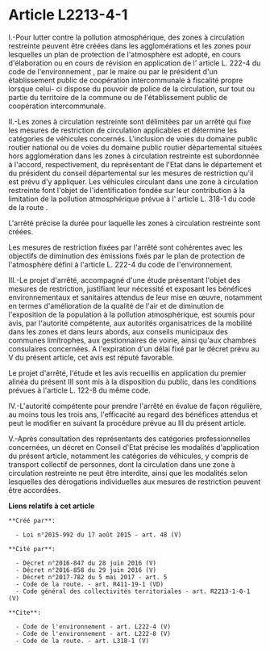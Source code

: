 # Article L2213-4-1

I.-Pour lutter contre la pollution atmosphérique, des zones à circulation restreinte peuvent être créées dans les
agglomérations et les zones pour lesquelles un plan de protection de l'atmosphère est adopté, en cours d'élaboration ou en
cours de révision en application de l'
article L. 222-4 du code de l'environnement
, par le maire ou par le président d'un établissement public de coopération intercommunale à fiscalité propre lorsque celui-
ci dispose du pouvoir de police de la circulation, sur tout ou partie du territoire de la commune ou de l'établissement
public de coopération intercommunale. 

II.-Les zones à circulation restreinte sont délimitées par un arrêté qui fixe les mesures de restriction de circulation
applicables et détermine les catégories de véhicules concernés. L'inclusion de voies du domaine public routier national ou de
voies du domaine public routier départemental situées hors agglomération dans les zones à circulation restreinte est
subordonnée à l'accord, respectivement, du représentant de l'Etat dans le département et du président du conseil
départemental sur les mesures de restriction qu'il est prévu d'y appliquer. Les véhicules circulant dans une zone à
circulation restreinte font l'objet de l'identification fondée sur leur contribution à la limitation de la pollution
atmosphérique prévue à l'
article L. 318-1 du code de la route
. 

L'arrêté précise la durée pour laquelle les zones à circulation restreinte sont créées. 

Les mesures de restriction fixées par l'arrêté sont cohérentes avec les objectifs de diminution des émissions fixés par le
plan de protection de l'atmosphère défini à l'article L. 222-4 du code de l'environnement. 

III.-Le projet d'arrêté, accompagné d'une étude présentant l'objet des mesures de restriction, justifiant leur nécessité et
exposant les bénéfices environnementaux et sanitaires attendus de leur mise en œuvre, notamment en termes d'amélioration de
la qualité de l'air et de diminution de l'exposition de la population à la pollution atmosphérique, est soumis pour avis, par
l'autorité compétente, aux autorités organisatrices de la mobilité dans les zones et dans leurs abords, aux conseils
municipaux des communes limitrophes, aux gestionnaires de voirie, ainsi qu'aux chambres consulaires concernées. A
l'expiration d'un délai fixé par le décret prévu au V du présent article, cet avis est réputé favorable. 

Le projet d'arrêté, l'étude et les avis recueillis en application du premier alinéa du présent III sont mis à la disposition
du public, dans les conditions prévues à l'article L. 122-8 du même code. 

IV.-L'autorité compétente pour prendre l'arrêté en évalue de façon régulière, au moins tous les trois ans, l'efficacité au
regard des bénéfices attendus et peut le modifier en suivant la procédure prévue au III du présent article. 

V.-Après consultation des représentants des catégories professionnelles concernées, un décret en Conseil d'Etat précise les
modalités d'application du présent article, notamment les catégories de véhicules, y compris de transport collectif de
personnes, dont la circulation dans une zone à circulation restreinte ne peut être interdite, ainsi que les modalités selon
lesquelles des dérogations individuelles aux mesures de restriction peuvent être accordées.

**Liens relatifs à cet article**

	**Créé par**:

	  - Loi n°2015-992 du 17 août 2015 - art. 48 (V)

	**Cité par**:

	  - Décret n°2016-847 du 28 juin 2016 (V)
	  - Décret n°2016-858 du 29 juin 2016 (V)
	  - Décret n°2017-782 du 5 mai 2017 - art. 5
	  - Code de la route. - art. R411-19-1 (VD)
	  - Code général des collectivités territoriales - art. R2213-1-0-1 (V)

	**Cite**:

	  - Code de l'environnement - art. L222-4 (V)
	  - Code de l'environnement - art. L222-8 (V)
	  - Code de la route. - art. L318-1 (V)

